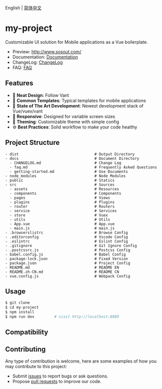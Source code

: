 English | [简体中文](./README.zh-CN.md)

# my-project

Customizable UI solution for Mobile applications as a Vue boilerplate.

- Preview: http://www.sosout.com/
- Documentation: [Documentation](./docs/getting-started.md)
- ChangeLog: [ChangeLog](./docs/CHANGELOG.md)
- FAQ: [FAQ](./docs/faq.md)

## Features

- :gem: **Neat Design**: Follow Vant
- :triangular_ruler: **Common Templates**: Typical templates for mobile applications
- :rocket: **State of The Art Development**: Newest development stack of Vue/vuex/vant
- :iphone: **Responsive**: Designed for variable screen sizes
- :art: **Theming**: Customizable theme with simple config
- :gear: **Best Practices**: Solid workflow to make your code healthy

## Project Structure

```
- dist                                  # Output Directory
- docs                                  # Document Directory
  - CHANGELOG.md                        # Change Log
  - faq.md                              # Frequently Asked Questions
  - getting-started.md                  # Use Documents
- node_modules                          # Node Modules
- public                                # Statics
- src                                   # Sources
  - assets                              # Resources
  - components                          # Components
  - pages                               # Views
  - plugins                             # Plugins
  - router                              # Routers
  - service                             # Services
  - store                               # Vuex
  - utils                               # Utils
  - App.vue                             # App.vue
  - main.js                             # main.js
- .browserslistrc                       # Browse Config
- .editorconfig                         # Vscode Config
- .eslintrc                             # Eslint Config
- .gitignore                            # Git Ignore Config
- .postcssrc.js                         # Postcss Config
- babel.config.js                       # Babel Config
- package-lock.json                     # Fixed Version
- package.json                          # Project Config
- README.md                             # README EN
- README.zh-CN.md                       # README CN
- vue.config.js                         # Webpack Config
```

## Usage

```bash
$ git clone
$ cd my-project
$ npm install
$ npm run dev         # visit http://localhost:8889
```

## Compatibility

## Contributing

Any type of contribution is welcome, here are some examples of how you may contribute to this project:

- Submit [issues](.../issues) to report bugs or ask questions.
- Propose [pull requests](.../pulls) to improve our code.
